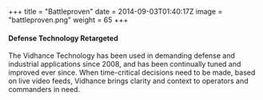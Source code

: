 +++
title = "Battleproven"
date = 2014-09-03T01:40:17Z
image = "battleproven.png"
weight = 65
+++
#### Defense Technology Retargeted
The Vidhance Technology has been used in demanding defense and industrial applications since 2008, and has been continually tuned and improved ever since.
When time-critical decisions need to be made, based on live video feeds, Vidhance brings clarity and context to operators and commanders in need.
